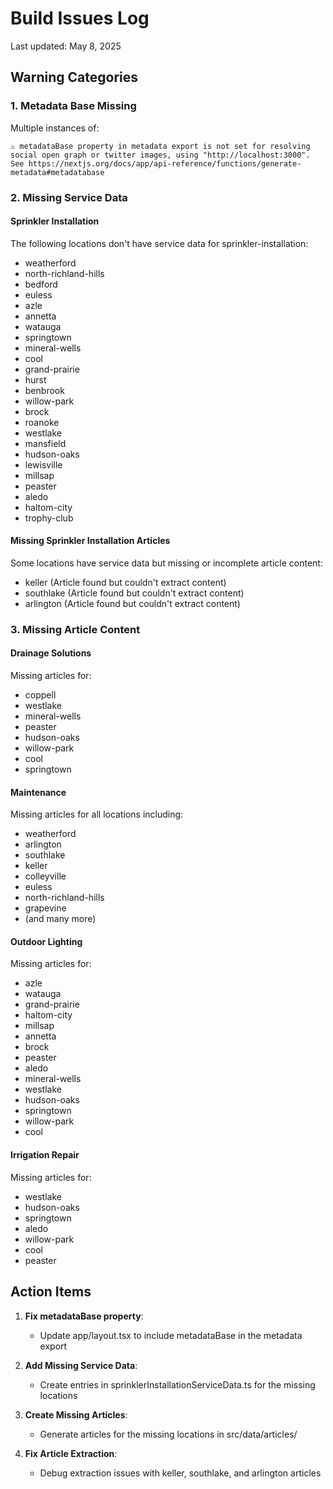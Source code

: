 # Build Issues Log

Last updated: May 8, 2025

## Warning Categories

### 1. Metadata Base Missing
Multiple instances of:
```
⚠ metadataBase property in metadata export is not set for resolving social open graph or twitter images, using "http://localhost:3000". See https://nextjs.org/docs/app/api-reference/functions/generate-metadata#metadatabase
```

### 2. Missing Service Data

#### Sprinkler Installation
The following locations don't have service data for sprinkler-installation:
- weatherford
- north-richland-hills
- bedford
- euless
- azle
- annetta
- watauga
- springtown
- mineral-wells
- cool
- grand-prairie
- hurst
- benbrook
- willow-park
- brock
- roanoke
- westlake
- mansfield
- hudson-oaks
- lewisville
- millsap
- peaster
- aledo
- haltom-city
- trophy-club

#### Missing Sprinkler Installation Articles
Some locations have service data but missing or incomplete article content:
- keller (Article found but couldn't extract content)
- southlake (Article found but couldn't extract content)
- arlington (Article found but couldn't extract content)

### 3. Missing Article Content

#### Drainage Solutions
Missing articles for:
- coppell
- westlake
- mineral-wells
- peaster
- hudson-oaks
- willow-park
- cool
- springtown

#### Maintenance
Missing articles for all locations including:
- weatherford
- arlington
- southlake
- keller
- colleyville
- euless
- north-richland-hills
- grapevine
- (and many more)

#### Outdoor Lighting
Missing articles for:
- azle
- watauga
- grand-prairie
- haltom-city
- millsap
- annetta
- brock
- peaster
- aledo
- mineral-wells
- westlake
- hudson-oaks
- springtown
- willow-park
- cool

#### Irrigation Repair
Missing articles for:
- westlake
- hudson-oaks
- springtown
- aledo
- willow-park
- cool
- peaster

## Action Items

1. **Fix metadataBase property**:
   - Update app/layout.tsx to include metadataBase in the metadata export

2. **Add Missing Service Data**:
   - Create entries in sprinklerInstallationServiceData.ts for the missing locations

3. **Create Missing Articles**:
   - Generate articles for the missing locations in src/data/articles/

4. **Fix Article Extraction**:
   - Debug extraction issues with keller, southlake, and arlington articles
